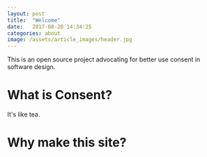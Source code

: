 ```yaml
---
layout: post
title:  "Welcome"
date:   2017-08-20 14:34:25
categories: about
image: /assets/article_images/header.jpg
---
```


This is an open source project advocating for better use consent in software design.

# What is Consent?

It's like tea.

# Why make this site?
